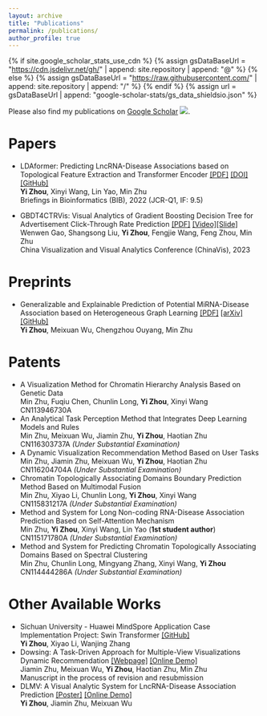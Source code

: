 ```yaml
---
layout: archive
title: "Publications"
permalink: /publications/
author_profile: true
---
```


{% if site.google_scholar_stats_use_cdn %}
{% assign gsDataBaseUrl = "https://cdn.jsdelivr.net/gh/" | append: site.repository | append: "@" %}
{% else %}
{% assign gsDataBaseUrl = "https://raw.githubusercontent.com/" | append: site.repository | append: "/" %}
{% endif %}
{% assign url = gsDataBaseUrl | append: "google-scholar-stats/gs_data_shieldsio.json" %}

Please also find my publications on [Google Scholar](https://scholar.google.com/citations?user=yXOpclkAAAAJ) <a href='https://scholar.google.com/citations?user=yXOpclkAAAAJ'><img src="https://img.shields.io/endpoint?url=url&logo=Google%20Scholar&labelColor=f6f6f6&color=9cf&style=flat&label=citations"></a>.

# Papers

- LDAformer: Predicting LncRNA-Disease Associations based on Topological Feature Extraction and Transformer Encoder [[PDF]](https://echochou990919.github.io/files/LDAformer.pdf) [[DOI]](https://doi.org/10.1093/bib/bbac370) [[GitHub]](https://github.com/EchoChou990919/LDAformer)  
**Yi Zhou**, Xinyi Wang, Lin Yao, Min Zhu  
Briefings in Bioinformatics (BIB), 2022 (JCR-Q1, IF: 9.5)  

- GBDT4CTRVis: Visual Analytics of Gradient Boosting Decision Tree for Advertisement Click-Through Rate Prediction [[PDF]](https://echochou990919.github.io/files/GBDT4CTRVis.pdf) [[Video]](https://www.bilibili.com/video/BV1Wm4y1E7Q1)[[Slide]](https://echochou990919.github.io/files/GBDT4CTRVis_Slides.pdf)  
Wenwen Gao, Shangsong Liu, **Yi Zhou**, Fengjie Wang, Feng Zhou, Min Zhu  
China Visualization and Visual Analytics Conference (ChinaVis), 2023  

# Preprints

- Generalizable and Explainable Prediction of Potential MiRNA-Disease Association based on Heterogeneous Graph Learning [[PDF]](https://echochou990919.github.io/files/EGPMDA.pdf) [[arXiv]](http://arxiv.org/abs/2307.07957) [[GitHub]](https://github.com/EchoChou990919/EGPMDA)  
**Yi Zhou**, Meixuan Wu, Chengzhou Ouyang, Min Zhu  
<!-- Knowledge-Based Systems (KBS) *(Under Review)* -->

# Patents

- A Visualization Method for Chromatin Hierarchy Analysis Based on Genetic Data  
Min Zhu, Fuqiu Chen, Chunlin Long, **Yi Zhou**, Xinyi Wang  
CN113946730A  
- An Analytical Task Perception Method that Integrates Deep Learning Models and Rules  
Min Zhu, Meixuan Wu, Jiamin Zhu, **Yi Zhou**, Haotian Zhu  
CN116303737A *(Under Substantial Examination)*  
- A Dynamic Visualization Recommendation Method Based on User Tasks  
Min Zhu, Jiamin Zhu, Meixuan Wu, **Yi Zhou**, Haotian Zhu  
CN116204704A *(Under Substantial Examination)*  
- Chromatin Topologically Associating Domains Boundary Prediction Method Based on Multimodal Fusion  
Min Zhu, Xiyao Li, Chunlin Long, **Yi Zhou**, Xinyi Wang  
CN115831217A *(Under Substantial Examination)*  
- Method and System for Long Non-coding RNA-Disease Association Prediction Based on Self-Attention Mechanism  
Min Zhu, **Yi Zhou**, Xinyi Wang, Lin Yao (**1st student author**)  
CN115171780A *(Under Substantial Examination)*  
- Method and System for Predicting Chromatin Topologically Associating Domains Based on Spectral Clustering  
Min Zhu, Chunlin Long, Mingyang Zhang, Xinyi Wang, **Yi Zhou**  
CN114444286A *(Under Substantial Examination)*  

<!-- [PDF](https://echochou990919.github.io/files/CN115171780A.pdf) -->
<!-- [PDF](https://echochou990919.github.io/files/CN116303737A.pdf) -->
<!-- [PDF](https://echochou990919.github.io/files/CN116204704A.pdf) -->
<!-- [PDF](https://echochou990919.github.io/files/CN115831217A.pdf) -->
<!-- [PDF](https://echochou990919.github.io/files/CN113946730A.pdf) -->
<!-- [PDF](https://echochou990919.github.io/files/CN114444286A.pdf) -->

# Other Available Works

- Sichuan University - Huawei MindSpore Application Case Implementation Project: Swin Transformer [[GitHub]](https://github.com/EchoChou990919/mindspore_swin_transformer)  
**Yi Zhou**, Xiyao Li, Wanjing Zhang  
- Dowsing: A Task-Driven Approach for Multiple-View Visualizations Dynamic Recommendation [[Webpage]](https://dowsing-machine.github.io/) [[Online Demo]](http://dowsing-machine.com/)  
Jiamin Zhu, Meixuan Wu, **Yi Zhou**, Haotian Zhu, Min Zhu  
Manuscript in the process of revision and resubmission  
- DLMV: A Visual Analytic System for LncRNA-Disease Association Prediction [[Poster]](https://echochou990919.github.io/files/DLMV_Poster.pdf) [[Online Demo]](https://rna-disease.pages.dev/)  
**Yi Zhou**, Jiamin Zhu, Meixuan Wu  


<!-- {% if author.googlescholar %}
  You can also find my articles on <u><a href="{{author.googlescholar}}">my Google Scholar profile</a>.</u>
{% endif %}

{% include base_path %}

{% for post in site.publications reversed %}
  {% include archive-single.html %}
{% endfor %} -->
